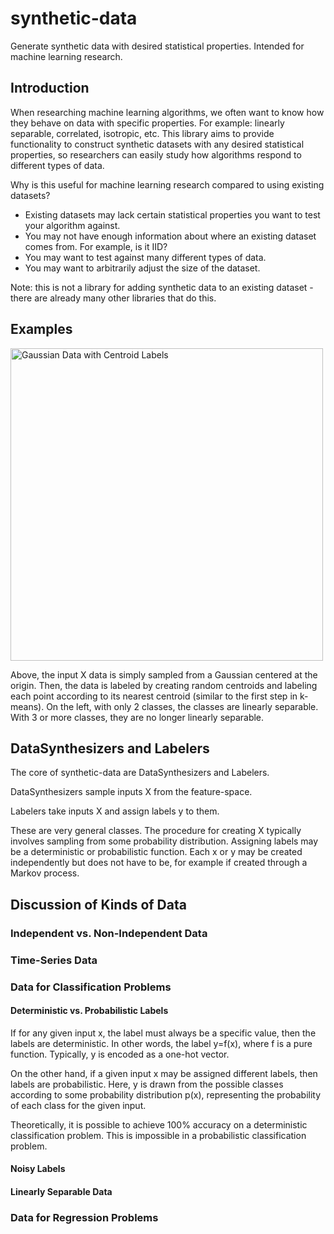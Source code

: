 # synthetic-data
Generate synthetic data with desired statistical properties. Intended for machine learning research.

## Introduction
When researching machine learning algorithms, we often want to know how they behave on data with specific properties. For example: linearly separable, correlated, isotropic, etc. This library aims to provide functionality to construct synthetic datasets with any desired statistical properties, so researchers can easily study how algorithms respond to different types of data. 

Why is this useful for machine learning research compared to using existing datasets?
- Existing datasets may lack certain statistical properties you want to test your algorithm against.
- You may not have enough information about where an existing dataset comes from. For example, is it IID?
- You may want to test against many different types of data. 
- You may want to arbitrarily adjust the size of the dataset. 

Note: this is not a library for adding synthetic data to an existing dataset - there are already many other libraries that do this. 

## Examples
<img src="https://i.ibb.co/dDh7XgH/gaussian-centroids-subplots.png" alt="Gaussian Data with Centroid Labels" height="500px">

Above, the input X data is simply sampled from a Gaussian centered at the origin. Then, the data is labeled by creating random centroids and labeling each point according to its nearest centroid (similar to the first step in k-means). On the left, with only 2 classes, the classes are linearly separable. With 3 or more classes, they are no longer linearly separable. 

## DataSynthesizers and Labelers 
The core of synthetic-data are DataSynthesizers and Labelers. 

DataSynthesizers sample inputs X from the feature-space. 

Labelers take inputs X and assign labels y to them. 

These are very general classes. The procedure for creating X typically involves sampling from some probability distribution. Assigning labels may be a deterministic or probabilistic function. Each x or y may be created independently but does not have to be, for example if created through a Markov process.

## Discussion of Kinds of Data

### Independent vs. Non-Independent Data

### Time-Series Data

### Data for Classification Problems

#### Deterministic vs. Probabilistic Labels
If for any given input x, the label must always be a specific value, then the labels are deterministic. In other words, the label y=f(x), where f is a pure function. Typically, y is encoded as a one-hot vector. 

On the other hand, if a given input x may be assigned different labels, then labels are probabilistic. Here, y is drawn from the possible classes according to some probability distribution p(x), representing the probability of each class for the given input. 

Theoretically, it is possible to achieve 100% accuracy on a deterministic classification problem. This is impossible in a probabilistic classification problem. 

#### Noisy Labels

#### Linearly Separable Data

### Data for Regression Problems



